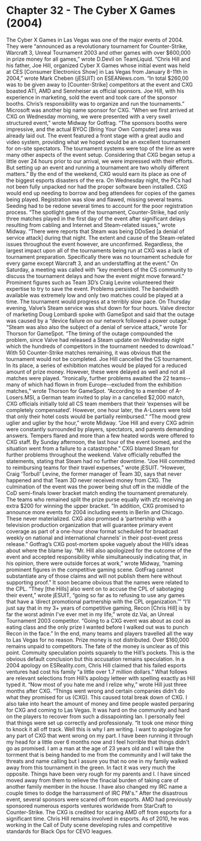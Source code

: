 # Chapter 32 - The Cyber X Games (2004)The Cyber X Games in Las Vegas was one of the major events of 2004.They were “announced as a revolutionary tournament for Counter-Strike, Warcraft 3, Unreal Tournament 2003 and other games with over $600,000 in prize money for all games,” wrote D.Devil on TeamLiquid.“Chris Hill and his father, Joe Hill, organized Cyber X Games whose initial event was held at CES [Consumer Electronics Show] in Las Vegas from January 8-11th in 2004,” wrote Mark Cheben (jESUIT) on ESEANews.com. “In total $260,00 was to be given away to [Counter-Strike] competitors at the event and CXG boasted ATI, AMD and Sennheiser as official sponsors. Joe Hill, with his experience in marketing, sold the event and took care of the sponsor booths. Chris’s responsibility was to organize and run the tournaments.”Microsoft was another big name sponsor for CXG.“When we first arrived at CXG on Wednesday morning, we were presented with a very swell structured event,” wrote Midway for Gotfrag. “The sponsors booths were impressive, and the actual BYOC [Bring Your Own Computer] area was already laid out. The event featured a front stage with a great audio and video system, providing what we hoped would be an excellent tournament for on-site spectators. The tournament systems were top of the line as were many other aspects of the event setup. Considering that CXG began setup a little over 24 hours prior to our arrival, we were impressed with their efforts. But setting up an event and running a tournament are two wholly different matters.”By the end of the weekend, CXG would earn its place as one of the biggest esports disasters of the era.On Wednesday night, the PCs had not been fully unpacked nor had the proper software been installed.  CXG would end up needing to borrow and beg attendees for copies of the games being played. Registration was slow and flawed, missing several teams. Seeding had to be redone several times to account for the poor registration process.“The spotlight game of the tournament, Counter-Strike, had only three matches played in the first day of the event after significant delays resulting from cabling and Internet and Steam-related issues,” wrote Midway. “There were reports that Steam was being DDoSed [a denial of service attack] during that night. The extent and cause of the Steam-related issues throughout the event however, are unconfirmed. Regardless, the largest impact upon all of the tournaments being run at CXG was a lack of tournament preparation. Specifically there was no tournament schedule for every game except Warcraft 3, and an understaffing at the event.”On Saturday, a meeting was called with “key members of the CS community to discuss the tournament delays and how the event might move forward.” Prominent figures such as Team 3D’s Craig Levine volunteered their expertise to try to save the event.Problems persisted. The bandwidth available was extremely low and only two matches could be played at a time. The tournament would progress at a terribly slow pace.On Thursday evening, Valve’s Steam service was shut down for four hours.Valve director of marketing Doug Lombardi spoke with GameSpot and said that the outage was caused by a “device failure on our network followed a power outage.”“Steam was also also the subject of a denial of service attack,” wrote Tor Thorson for GameSpot. “The timing of the outage compounded the problem, since Valve had released a Steam update on Wednesday night which the hundreds of competitors in the tournament needed to download.”With 50 Counter-Strike matches remaining, it was obvious that the tournament would not be completed. Joe Hill cancelled the CS tournament. In its place, a series of exhibition matches would be played for a reduced amount of prize money. However, these were delayed as well and not all matches were played.“Ironically, further problems awaited the 22 teams--many of which had flown in from Europe--excluded from the exhibition matches,” wrote Thorson for GameSpot. “According to a member of A-Losers.MSI, a German team invited to play in a cancelled $2,000 match, CXG officials initially told all CS team members that their ‘expenses will be completely compensated’. However, one hour later, the A-Losers were told that only their hotel costs would be partially reimbursed.”“The mood grew uglier and uglier by the hour,” wrote Midway. “Joe Hill and every CXG admin were constantly surrounded by players, spectators, and parents demanding answers. Tempers flared and more than a few heated words were offered to CXG staff. By Sunday afternoon, the last hour of the event loomed, and the situation went from a failure to a catastrophe.”CXG blamed Steam for further problems throughout the weekend. Valve officially rebuffed the statements, stating that Steam had no further downtime.“Joe Hill committed to reimbursing teams for their travel expenses,” wrote jESUIT. “However, Craig ‘Torbull’ Levine, the former manager of Team 3D, says that never happened and that Team 3D never received money from CXG. The culmination of the event was the power being shut off in the middle of the CoD semi-finals lower bracket match ending the tournament prematurely. The teams who remained split the prize purse equally with zfz receiving an extra $200 for winning the upper bracket.“In addition, CXG promised to announce more events for 2004 including events in Berlin and Chicago. These never materialized. CXG also promised a ‘partnership with a television production organization that will guarantee primary event coverage as part of a one-hour show format scheduled for broadcast weekly on national and international channels’ in their post-event press release.”Gotfrag’s CXG post-mortem spoke vaguely about the Hill’s ideas about where the blame lay.“Mr. Hill also apologized for the outcome of the event and accepted responsibility while simultaneously indicating that, in his opinion, there were outside forces at work,” wrote Midway, “naming prominent figures in the competitive gaming scene. GotFrag cannot substantiate any of those claims and will not publish them here without supporting proof.”It soon became obvious that the names were related to the CPL.“They [the Hills] also went on to accuse the CPL of sabotaging their event,” wrote jESUIT, “going so far as to refusing to use any games that have a ‘direct promotional partnership with the CPL organization.’”“I’ll just say that in my 3+ years of competitive gaming, Recon [Chris Hill] is by far the worst admin I’ve ever met in my life,” wrote dz.Vai, an Unreal Tournament 2003 competitor. “Going to a CXG event was about as cool as eating class and the only prize I wanted before I walked out was to punch Recon in the face.”In the end, many teams and players travelled all the way to Las Vegas for no reason. Prize money is not distributed.Over $160,000 remains unpaid to competitors. The fate of the money is unclear as of this point. Commuity speculation points squarely to the Hill’s pockets. This is the obvious default conclusion but this accusation remains speculation. In a 2004 apology on ESReality.com, Chris Hill claimed that his failed esports ventures had cost his family “a little over 1.7 million dollars.”What follows are relevant selections from Hill’s apology letteer with spelling exactly as Hill typed it.“Now most of you hate me and I relize why,” wrote Hill just three months after CXG. “Things went wrong and certain companies didn't do what they promised for us (CXG). This caused total break down of CXG. I also take into heart the amount of money and time people wasted perparing for CXG and coming to Las Vegas. It was hard on the community and hard on the players to recover from such a dissapointing lan. I personally feel that things were set up correctly and professionaly.“It took one minor thing to knock it all off track. Well this is why I am writing. I want to apologize for any part of CXG that went wrong on my part. I have been running it through my head for a little over 6 months now and I feel horrible that things didn't go as promised. I am a man at the age of 23 years old and I will take the torrment that is being handed to me from the community and I will take the threats and name calling but I assure you that no one in my family walked away from this tournament in the green. In fact it was very much the opposite. Things have been very rough for my parents and I. I have sinced moved away from them to relieve the finacial burden of taking care of another family member in the house. I have also changed my IRC name a couple times to dodge the harrassment of IRC PM's.”After the disastrous event, several sponsors were scared off from esports. AMD had previously sponsored numerous esports ventures worldwide from StarCraft to Counter-Strike. The CXG is credited for scaring AMD off from esports for a significant time.Chris Hill remains involved in esports. As of 2010, he was working in the Call of Duty scene developing rules  and competitive standards for Black Ops for CEVO leagues.